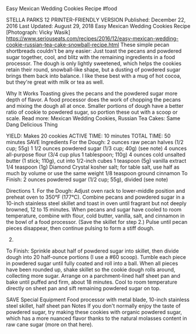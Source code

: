 Easy Mexican Wedding Cookies Recipe
#food 

STELLA PARKS
12     PRINTER-FRIENDLY VERSION
Published: December 22, 2016 Last Updated: August 29, 2018
Easy Mexican Wedding Cookies Recipe
[Photograph: Vicky Wasik]
https://www.seriouseats.com/recipes/2016/12/easy-mexican-wedding-cookie-russian-tea-cake-snowball-recipe.html
These simple pecan shortbreads couldn't be any easier: Just toast the pecans and powdered sugar together, cool, and blitz with the remaining ingredients in a food processor. The dough is only lightly sweetened, which helps the cookies retain their round, snowball-like shape, but a dusting of powdered sugar brings them back into balance. I like these best with a mug of hot cocoa, but they're great with milk or tea as well.

Why It Works
Toasting gives the pecans and the powdered sugar more depth of flavor.
A food processor does the work of chopping the pecans and mixing the dough all at once.
Smaller portions of dough have a better ratio of cookie to powdered sugar, so portion these out with a scoop or scale.
Read more: Mexican Wedding Cookies, Russian Tea Cakes: Same Dang Delicious Thing

YIELD:
Makes 20 cookies
ACTIVE TIME:
10 minutes
TOTAL TIME:
50 minutes
 SAVE
Ingredients
For the Dough:
2 ounces raw pecan halves (1/2 cup; 55g)
1 1/2 ounces powdered sugar (1/3 cup; 40g) (see note)
4 ounces all-purpose flour (3/4 cup plus 1 tablespoon; 110g)
4 ounces cold unsalted butter (1 stick; 110g), cut into 1/2-inch cubes
1 teaspoon (5g) vanilla extract
1/4 teaspoon (1g) Diamond Crystal kosher salt; for table salt, use half as much by volume or use the same weight
1/8 teaspoon ground cinnamon
To Finish:
2 ounces powdered sugar (1/2 cup; 55g), divided (see note)

Directions
1.
For the Dough: Adjust oven rack to lower-middle position and preheat oven to 350°F (177°C). Combine pecans and powdered sugar in a 10-inch stainless steel skillet and toast in oven until fragrant but not deeply browned, 12 to 15 minutes. When pecans and sugar have cooled to room temperature, combine with flour, cold butter, vanilla, salt, and cinnamon in the bowl of a food processor. (Save the skillet for step 2.) Pulse until pecan pieces disappear, then continue pulsing to form a stiff dough.

2.
To Finish: Sprinkle about half of powdered sugar into skillet, then divide dough into 20 half-ounce portions (I use a #60 scoop). Tumble each piece in powdered sugar until fully coated and roll into a ball. When all pieces have been rounded up, shake skillet so the cookie dough rolls around, collecting more sugar. Arrange on a parchment-lined half sheet pan and bake until puffed and firm, about 18 minutes. Cool to room temperature directly on sheet pan and sift remaining powdered sugar on top.

 SAVE
Special Equipment
Food processor with metal blade, 10-inch stainless steel skillet, half sheet pan
Notes
If you don't normally enjoy the taste of powdered sugar, try making these cookies with organic powdered sugar, which has a more nuanced flavor thanks to the natural molasses content in raw cane sugar (more on that here).